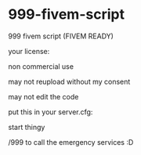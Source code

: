 # 999-fivem-script
999 fivem script (FIVEM READY)


your license:

non commercial use

may not reupload without my consent

may not edit the code

put this in your server.cfg:

start thingy

/999 to call the emergency services :D
